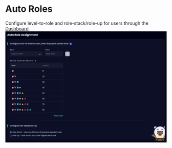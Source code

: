 # Auto Roles
Configure level-to-role and role-stack/role-up for users through the [Dashboard](https://piggy.gg/dashboard/).
![Auto Roles](/images/autoroles.png)